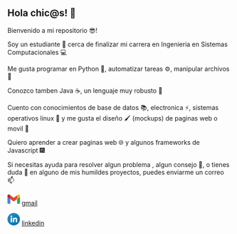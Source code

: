 ## Hola chic@s! 👋

Bienvenido a mi repositorio 😎! 

Soy un estudiante 📖 cerca de finalizar mi carrera en Ingenieria en Sistemas Computacionales 💻

Me gusta programar en Python 🐍, automatizar tareas ⚙, manipular archivos 📄

Conozco tamben Java ☕, un lenguaje muy robusto 💪

Cuento con conocimientos de base de datos 📚, electronica ⚡, sistemas operativos linux 🐧 y me gusta el diseño 🖌️ (mockups) de paginas web o movil 📱

Quiero aprender a crear paginas web 🌐 y algunos frameworks de Javascript 🎆

Si necesitas ayuda para resolver algun problema , algun consejo 🤝, o tienes duda 💬 en alguno de mis humildes proyectos, puedes enviarme un correo 📫

![](/gm.svg) [gmail](ojoshuacg@gmail.com)

![](/in.svg) [linkedin](https://mx.linkedin.com/in/ojoshuacg)

<!--
**OJoshuaCG/OJoshuaCG** is a ✨ _special_ ✨ repository because its `README.md` (this file) appears on your GitHub profile.

Here are some ideas to get you started:

- 🔭 I’m currently working on ...
- 🌱 I’m currently learning ...
- 👯 I’m looking to collaborate on ...
- 🤔 I’m looking for help with ...
- 💬 Ask me about ...
- 📫 How to reach me: ...
- 😄 Pronouns: ...
- ⚡ Fun fact: ...
-->
